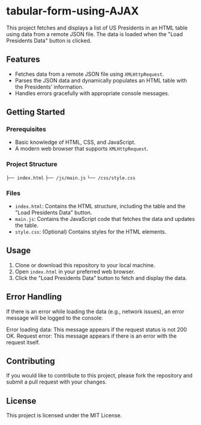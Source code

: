 # tabular-form-using-AJAX
This project fetches and displays a list of US Presidents in an HTML table using data from a remote JSON file. The data is loaded when the "Load Presidents Data" button is clicked.

## Features

- Fetches data from a remote JSON file using `XMLHttpRequest`.
- Parses the JSON data and dynamically populates an HTML table with the Presidents' information.
- Handles errors gracefully with appropriate console messages.

## Getting Started

### Prerequisites

- Basic knowledge of HTML, CSS, and JavaScript.
- A modern web browser that supports `XMLHttpRequest`.

### Project Structure

`├── index.html`
`├── /js/main.js`
`└── /css/style.css`

### Files

- `index.html`: Contains the HTML structure, including the table and the "Load Presidents Data" button.
- `main.js`: Contains the JavaScript code that fetches the data and updates the table.
- `style.css`: (Optional) Contains styles for the HTML elements.

## Usage

1. Clone or download this repository to your local machine.
2. Open `index.html` in your preferred web browser.
3. Click the "Load Presidents Data" button to fetch and display the data.


## Error Handling
If there is an error while loading the data (e.g., network issues), an error message will be logged to the console:

Error loading data: This message appears if the request status is not 200 OK.
Request error: This message appears if there is an error with the request itself.

## Contributing
If you would like to contribute to this project, please fork the repository and submit a pull request with your changes.

## License
This project is licensed under the MIT License.
